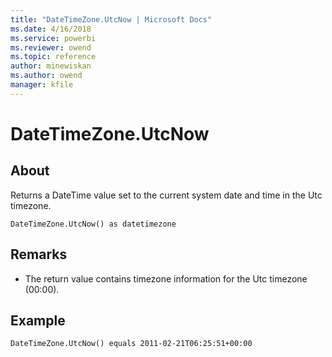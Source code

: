 ```yaml
---
title: "DateTimeZone.UtcNow | Microsoft Docs"
ms.date: 4/16/2018
ms.service: powerbi
ms.reviewer: owend
ms.topic: reference
author: minewiskan
ms.author: owend
manager: kfile
---
```

# DateTimeZone.UtcNow

  
## About  
Returns a DateTime value set to the current system date and time in the Utc timezone.  
  
`DateTimeZone.UtcNow() as datetimezone`  
  
## Remarks  
  
-   The return value contains timezone information for the Utc timezone (00:00).  
  
## Example  
  
```  
DateTimeZone.UtcNow() equals 2011-02-21T06:25:51+00:00  
```  
